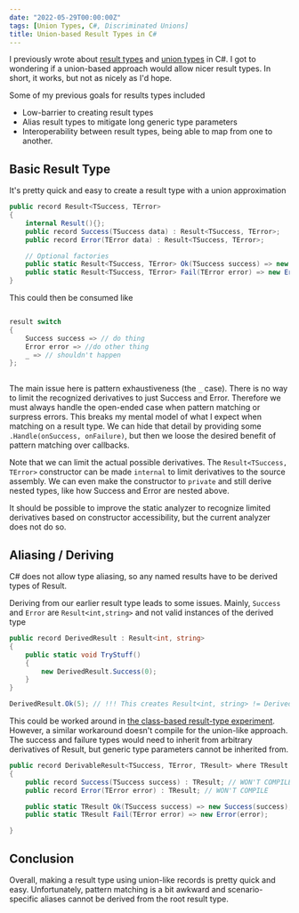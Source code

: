 ```yaml
---
date: "2022-05-29T00:00:00Z"
tags: [Union Types, C#, Discriminated Unions]
title: Union-based Result Types in C#
---
```


I previously wrote about [result types](../posts/2021-01-15-Results-Update.md) and [union types](../posts/2021-03-26-Unions-in-CSharp.md) in C#. I got to wondering if a union-based approach would allow nicer result types. In short, it works, but not as nicely as I'd hope.
<!--more-->

Some of my previous goals for results types included
- Low-barrier to creating result types
- Alias result types to mitigate long generic type parameters 
- Interoperability between result types, being able to map from one to another.

## Basic Result Type

It's pretty quick and easy to create a result type with a union approximation

```cs
public record Result<TSuccess, TError>
{
    internal Result(){};
    public record Success(TSuccess data) : Result<TSuccess, TError>;
    public record Error(TError data) : Result<TSuccess, TError>;

    // Optional factories
    public static Result<TSuccess, TError> Ok(TSuccess success) => new Success(success);
    public static Result<TSuccess, TError> Fail(TError error) => new Error(error);
}
```

This could then be consumed like
```cs

result switch
{
    Success success => // do thing
    Error error => //do other thing
    _ => // shouldn't happen
};
    
```

The main issue here is pattern exhaustiveness (the `_` case). There is no way to limit the recognized derivatives to just Success and Error. Therefore we must always handle the open-ended case when pattern matching or surpress errors. This breaks my mental model of what I expect when matching on a result type. We can hide that detail by providing some `.Handle(onSuccess, onFailure)`, but then we loose the desired benefit of pattern matching over callbacks.

Note that we can limit the actual possible derivatives. The `Result<TSuccess, TError>` constructor can be made `internal` to limit derivatives to the source assembly. We can even make the constructor to `private` and still derive nested types, like how Success and Error are nested above.

It should be possible to improve the static analyzer to recognize limited derivatives based on constructor accessibility, but the current analyzer does not do so.

## Aliasing / Deriving

C# does not allow type aliasing, so any named results have to be derived types of Result. 


Deriving from our earlier result type leads to some issues. Mainly, `Success` and `Error` are `Result<int,string>` and not valid instances of the derived type
```cs
public record DerivedResult : Result<int, string>
{
    public static void TryStuff()
    {
        new DerivedResult.Success(0);
    }
}

DerivedResult.Ok(5); // !!! This creates Result<int, string> != DerivedResult
```

This could be worked around in [the class-based result-type experiment](../posts/2021-01-15-Results-Update.md). However, a similar workaround doesn't compile for the union-like approach. The success and failure types would need to inherit from arbitrary derivatives of Result, but generic type parameters cannot be inherited from.

```cs
public record DerivableResult<TSuccess, TError, TResult> where TResult : DerivableResult<TSuccess, TError, TResult>
{
    public record Success(TSuccess success) : TResult; // WON'T COMPILE
    public record Error(TError error) : TResult; // WON'T COMPILE

    public static TResult Ok(TSuccess success) => new Success(success);
    public static TResult Fail(TError error) => new Error(error);

}

```

## Conclusion

Overall, making a result type using union-like records is pretty quick and easy. Unfortunately, pattern matching is a bit awkward and scenario-specific aliases cannot be derived from the root result type.
